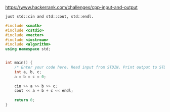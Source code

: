 https://www.hackerrank.com/challenges/cpp-input-and-output

```txt
just std::cin and std::cout, std::endl.
```

```C++
#include <cmath>
#include <cstdio>
#include <vector>
#include <iostream>
#include <algorithm>
using namespace std;


int main() {
    /* Enter your code here. Read input from STDIN. Print output to STDOUT */  
    int a, b, c;
    a = b = c = 0;
    
    cin >> a >> b >> c;
    cout << a + b + c << endl;
    
    return 0;
}
```
